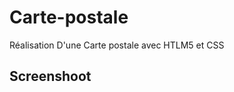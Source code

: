 # Carte-postale
Réalisation D'une Carte postale avec HTLM5 et CSS 
## Screenshoot
<a href="https://zupimages.net/viewer.php?id=20/28/5ffv.png"><img src="https://zupimages.net/up/20/28/5ffv.png" alt="" /></a>

